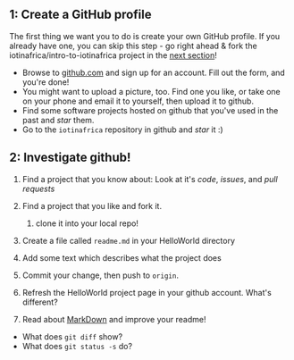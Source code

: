 ## 1: Create a GitHub profile

The first thing we want you to do is create your own GitHub profile. If you already have one, you can skip
this step - go right ahead & fork the iotinafrica/intro-to-iotinafrica project in the [next section](#2)!

* Browse to [github.com](github.com) and sign up for an account. Fill out the form, and you're done!
* You might want to upload a picture, too. Find one you like, or take one on your phone and email it to yourself, then upload it to github.
* Find some software projects hosted on github that you've used in the past and *star* them.
* Go to the `iotinafrica` repository in github and *star* it :)

## 2: Investigate github!

1. Find a project that you know about: Look at it's *code*, *issues*, and *pull requests*
1. Find a project that you like and fork it.
    1. clone it into your local repo!

1. Create a file called `readme.md` in your HelloWorld directory
  1. Add some text which describes what the project does
  1. Commit your change, then push to `origin`.
  1. Refresh the HelloWorld project page in your github account. What's different?
  1. Read about [MarkDown](https://guides.github.com/features/mastering-markdown/) and improve your readme!

* What does `git diff` show?
* What does `git status -s` do?
